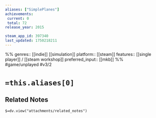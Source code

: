 ```yaml
---
aliases: ["SimplePlanes"]
achievements:
 current: 0
 total: 72
release_year: 2015

steam_app_id: 397340
last_updated: 1750218211
---
```

%%
genres:: [[indie]] [[simulation]]
platform:: [[steam]]
features:: [[single player]] / [[steam workshop]]
preferred_input:: [[mkb]]
%%
#game/unplayed
#v3/2

# `=this.aliases[0]`
## Related Notes
`$=dv.view("attachments/related_notes")`